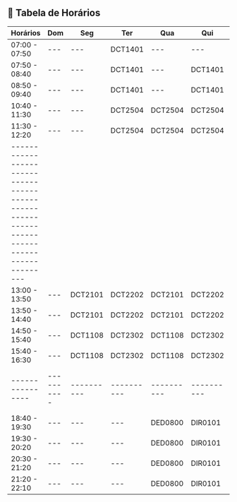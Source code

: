## 📅 Tabela de Horários

| Horários       | Dom      | Seg      | Ter      | Qua      | Qui      | Sex      | Sáb      |
|----------------|----------|----------|----------|----------|----------|----------|----------|
| 07:00 - 07:50  | ---      | ---      | DCT1401  | ---      | ---      | ---      | ---      |
| 07:50 - 08:40  | ---      | ---      | DCT1401  | ---      | DCT1401  | ---      | ---      |
| 08:50 - 09:40  | ---      | ---      | DCT1401  | ---      | DCT1401  | ---      | ---      |
| 10:40 - 11:30  | ---      | ---      | DCT2504  | DCT2504  | DCT2504  | ---      | ---      |
| 11:30 - 12:20  | ---      | ---      | DCT2504  | DCT2504  | DCT2504  | ---      | ---      |
|---------------------------------------------------------------------------------------------|
| 13:00 - 13:50  | ---      | DCT2101  | DCT2202  | DCT2101  | DCT2202  | DCT2202  | ---      |
| 13:50 - 14:40  | ---      | DCT2101  | DCT2202  | DCT2101  | DCT2202  | DCT2202  | ---      |
| 14:50 - 15:40  | ---      | DCT1108  | DCT2302  | DCT1108  | DCT2302  | DCT2302  | ---      |
| 15:40 - 16:30  | ---      | DCT1108  | DCT2302  | DCT1108  | DCT2302  | DCT2302  | ---      |
|----------------|----------|----------|----------|----------|----------|----------|----------|
| 18:40 - 19:30  | ---      | ---      | ---      | DED0800  | DIR0101  | DIREITO  | ---      |
| 19:30 - 20:20  | ---      | ---      | ---      | DED0800  | DIR0101  | DIREITO  | ---      |
| 20:30 - 21:20  | ---      | ---      | ---      | DED0800  | DIR0101  | DIREITO  | ---      |
| 21:20 - 22:10  | ---      | ---      | ---      | DED0800  | DIR0101  | DIREITO  | ---      |
